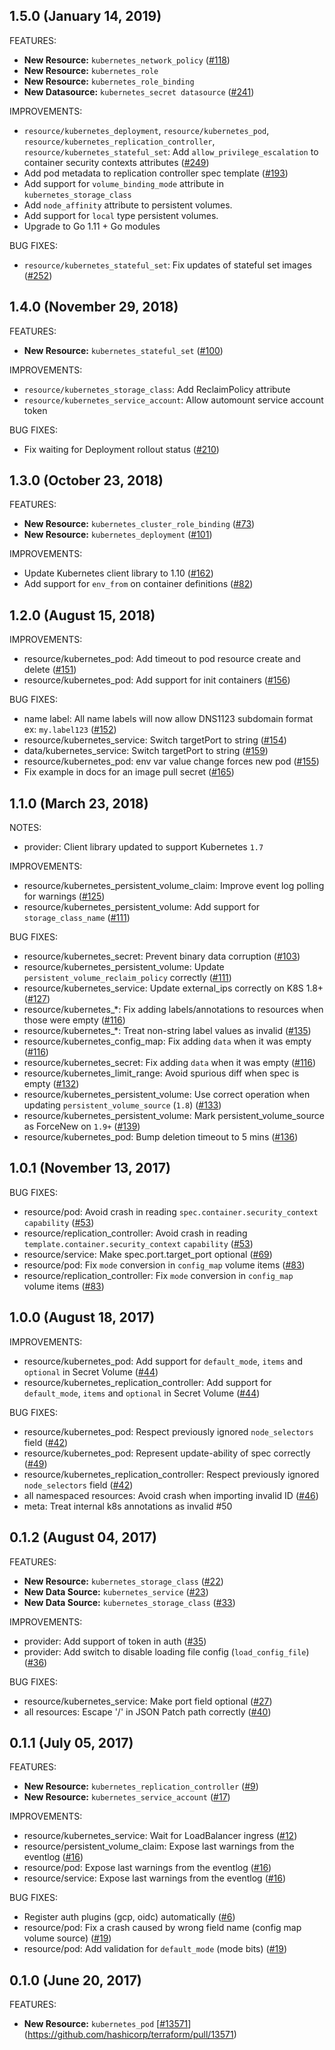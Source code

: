 ## 1.5.0 (January 14, 2019)

FEATURES:

* **New Resource:** `kubernetes_network_policy` ([#118](https://github.com/terraform-providers/terraform-provider-kubernetes/issues/118))
* **New Resource:** `kubernetes_role`
* **New Resource:** `kubernetes_role_binding`
* **New Datasource:** `kubernetes_secret datasource` ([#241](https://github.com/terraform-providers/terraform-provider-kubernetes/issues/241))


IMPROVEMENTS:

* `resource/kubernetes_deployment`, `resource/kubernetes_pod`, `resource/kubernetes_replication_controller`, `resource/kubernetes_stateful_set`: Add `allow_privilege_escalation` to container security contexts attributes ([#249](https://github.com/terraform-providers/terraform-provider-kubernetes/issues/249))
* Add pod metadata to replication controller spec template ([#193](https://github.com/terraform-providers/terraform-provider-kubernetes/issues/193))
* Add support for `volume_binding_mode` attribute in `kubernetes_storage_class`
* Add `node_affinity` attribute to persistent volumes.
* Add support for `local` type persistent volumes.
* Upgrade to Go 1.11 + Go modules

BUG FIXES:

* `resource/kubernetes_stateful_set`: Fix updates of stateful set images ([#252](https://github.com/terraform-providers/terraform-provider-kubernetes/issues/252))

## 1.4.0 (November 29, 2018)

FEATURES:

* **New Resource:** `kubernetes_stateful_set` ([#100](https://github.com/terraform-providers/terraform-provider-kubernetes/issues/100))

IMPROVEMENTS:

* `resource/kubernetes_storage_class`: Add ReclaimPolicy attribute
* `resource/kubernetes_service_account`: Allow automount service account token

BUG FIXES:

* Fix waiting for Deployment rollout status ([#210](https://github.com/terraform-providers/terraform-provider-kubernetes/issues/210))

## 1.3.0 (October 23, 2018)

FEATURES:

* **New Resource:** `kubernetes_cluster_role_binding` ([#73](https://github.com/terraform-providers/terraform-provider-kubernetes/issues/73))
* **New Resource:** `kubernetes_deployment` ([#101](https://github.com/terraform-providers/terraform-provider-kubernetes/issues/101))

IMPROVEMENTS:

* Update Kubernetes client library to 1.10 ([#162](https://github.com/terraform-providers/terraform-provider-kubernetes/issues/162))
* Add support for `env_from` on container definitions ([#82](https://github.com/terraform-providers/terraform-provider-kubernetes/issues/82))

## 1.2.0 (August 15, 2018)

IMPROVEMENTS:

* resource/kubernetes_pod: Add timeout to pod resource create and delete ([#151](https://github.com/terraform-providers/terraform-provider-kubernetes/issues/151))
* resource/kubernetes_pod: Add support for init containers ([#156](https://github.com/terraform-providers/terraform-provider-kubernetes/issues/156))

BUG FIXES:

* name label: All name labels will now allow DNS1123 subdomain format ex: `my.label123` ([#152](https://github.com/terraform-providers/terraform-provider-kubernetes/issues/152))
* resource/kubernetes_service: Switch targetPort to string ([#154](https://github.com/terraform-providers/terraform-provider-kubernetes/issues/154))
* data/kubernetes_service: Switch targetPort to string ([#159](https://github.com/terraform-providers/terraform-provider-kubernetes/issues/159))
* resource/kubernetes_pod: env var value change forces new pod ([#155](https://github.com/terraform-providers/terraform-provider-kubernetes/issues/155))
* Fix example in docs for an image pull secret ([#165](https://github.com/terraform-providers/terraform-provider-kubernetes/issues/165))

## 1.1.0 (March 23, 2018)

NOTES:

* provider: Client library updated to support Kubernetes `1.7`

IMPROVEMENTS:

* resource/kubernetes_persistent_volume_claim: Improve event log polling for warnings ([#125](https://github.com/terraform-providers/terraform-provider-kubernetes/issues/125))
* resource/kubernetes_persistent_volume: Add support for `storage_class_name` ([#111](https://github.com/terraform-providers/terraform-provider-kubernetes/issues/111))

BUG FIXES:

* resource/kubernetes_secret: Prevent binary data corruption ([#103](https://github.com/terraform-providers/terraform-provider-kubernetes/issues/103))
* resource/kubernetes_persistent_volume: Update `persistent_volume_reclaim_policy` correctly ([#111](https://github.com/terraform-providers/terraform-provider-kubernetes/issues/111))
* resource/kubernetes_service: Update external_ips correctly on K8S 1.8+ ([#127](https://github.com/terraform-providers/terraform-provider-kubernetes/issues/127))
* resource/kubernetes_*: Fix adding labels/annotations to resources when those were empty ([#116](https://github.com/terraform-providers/terraform-provider-kubernetes/issues/116))
* resource/kubernetes_*: Treat non-string label values as invalid ([#135](https://github.com/terraform-providers/terraform-provider-kubernetes/issues/135))
* resource/kubernetes_config_map: Fix adding `data` when it was empty ([#116](https://github.com/terraform-providers/terraform-provider-kubernetes/issues/116))
* resource/kubernetes_secret: Fix adding `data` when it was empty ([#116](https://github.com/terraform-providers/terraform-provider-kubernetes/issues/116))
* resource/kubernetes_limit_range: Avoid spurious diff when spec is empty ([#132](https://github.com/terraform-providers/terraform-provider-kubernetes/issues/132))
* resource/kubernetes_persistent_volume: Use correct operation when updating `persistent_volume_source` (`1.8`) ([#133](https://github.com/terraform-providers/terraform-provider-kubernetes/issues/133))
* resource/kubernetes_persistent_volume: Mark persistent_volume_source as ForceNew on `1.9+` ([#139](https://github.com/terraform-providers/terraform-provider-kubernetes/issues/139))
* resource/kubernetes_pod: Bump deletion timeout to 5 mins ([#136](https://github.com/terraform-providers/terraform-provider-kubernetes/issues/136))

## 1.0.1 (November 13, 2017)

BUG FIXES:

* resource/pod: Avoid crash in reading `spec.container.security_context` `capability` ([#53](https://github.com/terraform-providers/terraform-provider-kubernetes/issues/53))
* resource/replication_controller: Avoid crash in reading `template.container.security_context` `capability` ([#53](https://github.com/terraform-providers/terraform-provider-kubernetes/issues/53))
* resource/service: Make spec.port.target_port optional ([#69](https://github.com/terraform-providers/terraform-provider-kubernetes/issues/69))
* resource/pod: Fix `mode` conversion in `config_map` volume items ([#83](https://github.com/terraform-providers/terraform-provider-kubernetes/issues/83))
* resource/replication_controller: Fix `mode` conversion in `config_map` volume items ([#83](https://github.com/terraform-providers/terraform-provider-kubernetes/issues/83))

## 1.0.0 (August 18, 2017)

IMPROVEMENTS:

* resource/kubernetes_pod: Add support for `default_mode`, `items` and `optional` in Secret Volume ([#44](https://github.com/terraform-providers/terraform-provider-kubernetes/issues/44))
* resource/kubernetes_replication_controller: Add support for `default_mode`, `items` and `optional` in Secret Volume ([#44](https://github.com/terraform-providers/terraform-provider-kubernetes/issues/44))

BUG FIXES:

* resource/kubernetes_pod: Respect previously ignored `node_selectors` field ([#42](https://github.com/terraform-providers/terraform-provider-kubernetes/issues/42))
* resource/kubernetes_pod: Represent update-ability of spec correctly ([#49](https://github.com/terraform-providers/terraform-provider-kubernetes/issues/49))
* resource/kubernetes_replication_controller: Respect previously ignored `node_selectors` field ([#42](https://github.com/terraform-providers/terraform-provider-kubernetes/issues/42))
* all namespaced resources: Avoid crash when importing invalid ID ([#46](https://github.com/terraform-providers/terraform-provider-kubernetes/issues/46))
* meta: Treat internal k8s annotations as invalid #50

## 0.1.2 (August 04, 2017)

FEATURES:

* **New Resource:** `kubernetes_storage_class` ([#22](https://github.com/terraform-providers/terraform-provider-kubernetes/issues/22))
* **New Data Source:** `kubernetes_service` ([#23](https://github.com/terraform-providers/terraform-provider-kubernetes/issues/23))
* **New Data Source:** `kubernetes_storage_class` ([#33](https://github.com/terraform-providers/terraform-provider-kubernetes/issues/33))

IMPROVEMENTS: 

* provider: Add support of token in auth ([#35](https://github.com/terraform-providers/terraform-provider-kubernetes/issues/35))
* provider: Add switch to disable loading file config (`load_config_file`) ([#36](https://github.com/terraform-providers/terraform-provider-kubernetes/issues/36))

BUG FIXES:

* resource/kubernetes_service: Make port field optional ([#27](https://github.com/terraform-providers/terraform-provider-kubernetes/issues/27))
* all resources: Escape '/' in JSON Patch path correctly ([#40](https://github.com/terraform-providers/terraform-provider-kubernetes/issues/40))

## 0.1.1 (July 05, 2017)

FEATURES:

* **New Resource:** `kubernetes_replication_controller` ([#9](https://github.com/terraform-providers/terraform-provider-kubernetes/issues/9))
* **New Resource:** `kubernetes_service_account` ([#17](https://github.com/terraform-providers/terraform-provider-kubernetes/issues/17))

IMPROVEMENTS:

* resource/kubernetes_service: Wait for LoadBalancer ingress ([#12](https://github.com/terraform-providers/terraform-provider-kubernetes/issues/12))
* resource/persistent_volume_claim: Expose last warnings from the eventlog ([#16](https://github.com/terraform-providers/terraform-provider-kubernetes/issues/16))
* resource/pod: Expose last warnings from the eventlog ([#16](https://github.com/terraform-providers/terraform-provider-kubernetes/issues/16))
* resource/service: Expose last warnings from the eventlog ([#16](https://github.com/terraform-providers/terraform-provider-kubernetes/issues/16))

BUG FIXES:

* Register auth plugins (gcp, oidc) automatically ([#6](https://github.com/terraform-providers/terraform-provider-kubernetes/issues/6))
* resource/pod: Fix a crash caused by wrong field name (config map volume source) ([#19](https://github.com/terraform-providers/terraform-provider-kubernetes/issues/19))
* resource/pod: Add validation for `default_mode` (mode bits) ([#19](https://github.com/terraform-providers/terraform-provider-kubernetes/issues/19))

## 0.1.0 (June 20, 2017)

FEATURES:

* **New Resource:** `kubernetes_pod` [[#13571](https://github.com/terraform-providers/terraform-provider-kubernetes/issues/13571)](https://github.com/hashicorp/terraform/pull/13571)
